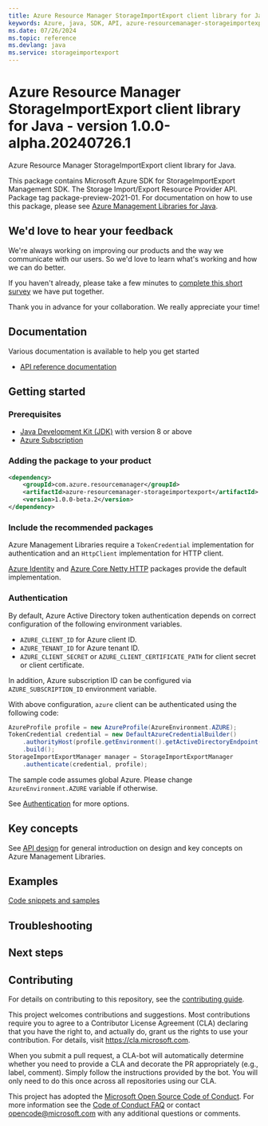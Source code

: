 ```yaml
---
title: Azure Resource Manager StorageImportExport client library for Java
keywords: Azure, java, SDK, API, azure-resourcemanager-storageimportexport, storageimportexport
ms.date: 07/26/2024
ms.topic: reference
ms.devlang: java
ms.service: storageimportexport
---
```

# Azure Resource Manager StorageImportExport client library for Java - version 1.0.0-alpha.20240726.1 


Azure Resource Manager StorageImportExport client library for Java.

This package contains Microsoft Azure SDK for StorageImportExport Management SDK. The Storage Import/Export Resource Provider API. Package tag package-preview-2021-01. For documentation on how to use this package, please see [Azure Management Libraries for Java](https://aka.ms/azsdk/java/mgmt).

## We'd love to hear your feedback

We're always working on improving our products and the way we communicate with our users. So we'd love to learn what's working and how we can do better.

If you haven't already, please take a few minutes to [complete this short survey][survey] we have put together.

Thank you in advance for your collaboration. We really appreciate your time!

## Documentation

Various documentation is available to help you get started

- [API reference documentation][docs]

## Getting started

### Prerequisites

- [Java Development Kit (JDK)][jdk] with version 8 or above
- [Azure Subscription][azure_subscription]

### Adding the package to your product

[//]: # ({x-version-update-start;com.azure.resourcemanager:azure-resourcemanager-storageimportexport;current})
```xml
<dependency>
    <groupId>com.azure.resourcemanager</groupId>
    <artifactId>azure-resourcemanager-storageimportexport</artifactId>
    <version>1.0.0-beta.2</version>
</dependency>
```
[//]: # ({x-version-update-end})

### Include the recommended packages

Azure Management Libraries require a `TokenCredential` implementation for authentication and an `HttpClient` implementation for HTTP client.

[Azure Identity][azure_identity] and [Azure Core Netty HTTP][azure_core_http_netty] packages provide the default implementation.

### Authentication

By default, Azure Active Directory token authentication depends on correct configuration of the following environment variables.

- `AZURE_CLIENT_ID` for Azure client ID.
- `AZURE_TENANT_ID` for Azure tenant ID.
- `AZURE_CLIENT_SECRET` or `AZURE_CLIENT_CERTIFICATE_PATH` for client secret or client certificate.

In addition, Azure subscription ID can be configured via `AZURE_SUBSCRIPTION_ID` environment variable.

With above configuration, `azure` client can be authenticated using the following code:

```java
AzureProfile profile = new AzureProfile(AzureEnvironment.AZURE);
TokenCredential credential = new DefaultAzureCredentialBuilder()
    .authorityHost(profile.getEnvironment().getActiveDirectoryEndpoint())
    .build();
StorageImportExportManager manager = StorageImportExportManager
    .authenticate(credential, profile);
```

The sample code assumes global Azure. Please change `AzureEnvironment.AZURE` variable if otherwise.

See [Authentication][authenticate] for more options.

## Key concepts

See [API design][design] for general introduction on design and key concepts on Azure Management Libraries.

## Examples

[Code snippets and samples](https://github.com/Azure/azure-sdk-for-java/blob/main/sdk/storageimportexport/azure-resourcemanager-storageimportexport/SAMPLE.md)


## Troubleshooting

## Next steps

## Contributing

For details on contributing to this repository, see the [contributing guide][cg].

This project welcomes contributions and suggestions. Most contributions require you to agree to a Contributor License Agreement (CLA) declaring that you have the right to, and actually do, grant us the rights to use your contribution. For details, visit <https://cla.microsoft.com>.

When you submit a pull request, a CLA-bot will automatically determine whether you need to provide a CLA and decorate the PR appropriately (e.g., label, comment). Simply follow the instructions provided by the bot. You will only need to do this once across all repositories using our CLA.

This project has adopted the [Microsoft Open Source Code of Conduct][coc]. For more information see the [Code of Conduct FAQ][coc_faq] or contact <opencode@microsoft.com> with any additional questions or comments.

<!-- LINKS -->
[survey]: https://microsoft.qualtrics.com/jfe/form/SV_ehN0lIk2FKEBkwd?Q_CHL=DOCS
[docs]: https://azure.github.io/azure-sdk-for-java/
[jdk]: /java/azure/jdk/
[azure_subscription]: https://azure.microsoft.com/free/
[azure_identity]: https://github.com/Azure/azure-sdk-for-java/blob/main/sdk/identity/azure-identity
[azure_core_http_netty]: https://github.com/Azure/azure-sdk-for-java/blob/main/sdk/core/azure-core-http-netty
[authenticate]: https://github.com/Azure/azure-sdk-for-java/blob/main/sdk/resourcemanager/docs/AUTH.md
[design]: https://github.com/Azure/azure-sdk-for-java/blob/main/sdk/resourcemanager/docs/DESIGN.md
[cg]: https://github.com/Azure/azure-sdk-for-java/blob/main/CONTRIBUTING.md
[coc]: https://opensource.microsoft.com/codeofconduct/
[coc_faq]: https://opensource.microsoft.com/codeofconduct/faq/

